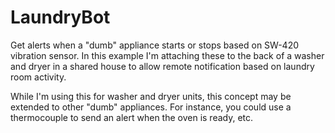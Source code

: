 # LaundryBot
Get alerts when a "dumb" appliance starts or stops based on SW-420 vibration sensor. In this example I'm attaching these to the back of a washer and dryer in a shared house to allow remote notification based on laundry room activity. 

While I'm using this for washer and dryer units, this concept may be extended to other "dumb" appliances. For instance, you could use a thermocouple to send an alert when the oven is ready, etc.


